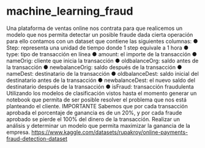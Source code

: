 # machine_learning_fraud

Una plataforma de ventas online nos contrata para que realicemos un modelo que nos permita detectar un posible fraude dada cierta operación para ello contamos con un dataset que contiene las siguientes columnas:
● Step: representa una unidad de tiempo donde 1 step equivale a 1 hora
● type: tipo de transacción en línea
● amount: el importe de la transacción
● nameOrig: cliente que inicia la transacción
● oldbalanceOrg: saldo antes de la transacción
● newbalanceOrig: saldo después de la transacción
● nameDest: destinatario de la transacción
● oldbalanceDest: saldo inicial del destinatario antes de la transacción
● newbalanceDest: el nuevo saldo del destinatario después de la transacción
● isFraud: transacción fraudulenta
Utilizando los modelos de clasificación vistos hasta el momento generar un notebook que permita de ser posible resolver el problema que nos está planteando el cliente.
IMPORTANTE
Sabemos que por cada transacción aprobada el porcentaje de ganancia es de un 20%, y por cada fraude aprobado se pierde el 100% del dinero de la transacción. Realizar un análisis y determinar un modelo que permita maximizar la ganancia de la empresa.
https://www.kaggle.com/datasets/rupakroy/online-payments-fraud-detection-dataset

